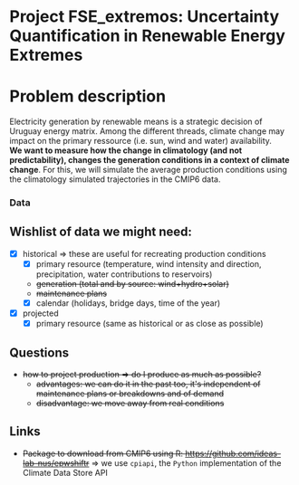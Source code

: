 # Project FSE_extremos: Uncertainty Quantification in Renewable Energy Extremes

# Problem description

Electricity generation by renewable means is a strategic decision of Uruguay energy matrix.
Among the different threads, climate change may impact on the primary ressource (i.e. sun, wind and water) availability.  
**We want to measure how the change in climatology (and not predictability), changes the generation conditions in a context of climate change**.
For this, we will simulate the average production conditions using the climatology simulated trajectories in the CMIP6 data. 

### Data

## Wishlist of data we might need:
- [X] historical => these are useful for recreating production conditions
  - [X] primary resource (temperature, wind intensity and direction, precipitation, water contributions to reservoirs)
  - ~~generation (total and by source: wind+hydro+solar)~~
  - ~~maintenance plans~~
  - [X] calendar (holidays, bridge days, time of the year)
- [X] projected 
  - [X] primary resource (same as historical or as close as possible)

## Questions
- ~~how to project production => do I produce as much as possible?~~
  - ~~advantages: we can do it in the past too, it's independent of maintenance plans or breakdowns and of demand~~
  - ~~disadvantage: we move away from real conditions~~

## Links
- ~~Package to download from CMIP6 using R:
https://github.com/ideas-lab-nus/epwshiftr~~
=> we use `cpiapi`, the `Python` implementation of the Climate Data Store API
